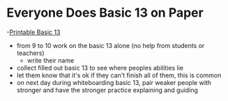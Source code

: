 # Everyone Does Basic 13 on Paper
-[Printable Basic 13](https://docs.google.com/document/d/1Vw-8ZzZy_kfkcK-6MUkXJNfNQ7qX9_nkxnIBNoVNdbM/edit#heading=h.wr6t3eu5n64f)
  - from 9 to 10 work on the basic 13 alone (no help from students or teachers)
    - write their name
  - collect filled out basic 13 to see where peoples abilities lie
  - let them know that it's ok if they can't finish all of them, this is common
  - on next day during whiteboarding basic 13, pair weaker people with stronger and have the stronger practice explaining and guiding